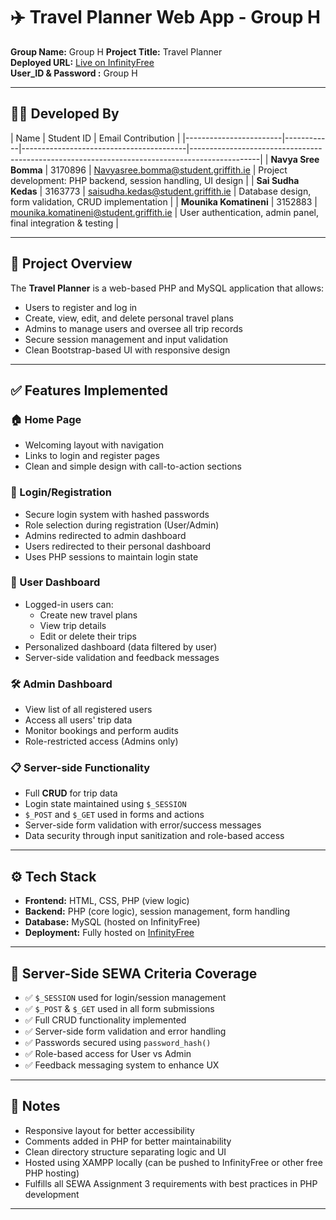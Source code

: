 # ✈️ Travel Planner Web App - Group H

**Group Name:** Group H
**Project Title:** Travel Planner  
**Deployed URL:** [Live on InfinityFree](http://travelplanner.infinityfreeapp.com/)  
**User_ID & Password :** Group H

---

## 👨‍💻 Developed By

| Name                   | Student ID | Email                                     Contribution         |
|------------------------|------------|-----------------------------------------|-----------------------------------------------------------------------------------------------|
| **Navya Sree Bomma**   | 3170896    | Navyasree.bomma@student.griffith.ie     | Project development: PHP backend, session handling, UI design                                 |
| **Sai Sudha Kedas**    | 3163773    | saisudha.kedas@student.griffith.ie      | Database design, form validation, CRUD implementation                                          |
| **Mounika Komatineni** | 3152883    | mounika.komatineni@student.griffith.ie  | User authentication, admin panel, final integration & testing                                 |

---


## 📝 Project Overview

The **Travel Planner** is a web-based PHP and MySQL application that allows:

- Users to register and log in  
- Create, view, edit, and delete personal travel plans   
- Admins to manage users and oversee all trip records  
- Secure session management and input validation  
- Clean Bootstrap-based UI with responsive design  

---

## ✅ Features Implemented

### 🏠 Home Page
- Welcoming layout with navigation
- Links to login and register pages
- Clean and simple design with call-to-action sections

### 🔐 Login/Registration
- Secure login system with hashed passwords
- Role selection during registration (User/Admin)
- Admins redirected to admin dashboard
- Users redirected to their personal dashboard
- Uses PHP sessions to maintain login state

### 🧳 User Dashboard
- Logged-in users can:
  - Create new travel plans
  - View trip details
  - Edit or delete their trips
- Personalized dashboard (data filtered by user)
- Server-side validation and feedback messages

### 🛠 Admin Dashboard
- View list of all registered users
- Access all users' trip data
- Monitor bookings and perform audits
- Role-restricted access (Admins only)

### 📋 Server-side Functionality
- Full **CRUD** for trip data
- Login state maintained using `$_SESSION`
- `$_POST` and `$_GET` used in forms and actions
- Server-side form validation with error/success messages
- Data security through input sanitization and role-based access

---

## ⚙️ Tech Stack

- **Frontend:** HTML, CSS, PHP (view logic)
- **Backend:** PHP (core logic), session management, form handling
- **Database:** MySQL (hosted on InfinityFree)  
- **Deployment:** Fully hosted on [InfinityFree](https://infinityfree.net)


---

## 🧠 Server-Side SEWA Criteria Coverage

- ✅ `$_SESSION` used for login/session management  
- ✅ `$_POST` & `$_GET` used in all form submissions  
- ✅ Full CRUD functionality implemented  
- ✅ Server-side form validation and error handling  
- ✅ Passwords secured using `password_hash()`  
- ✅ Role-based access for User vs Admin  
- ✅ Feedback messaging system to enhance UX  

---

## 📌 Notes

- Responsive layout for better accessibility
- Comments added in PHP for better maintainability
- Clean directory structure separating logic and UI
- Hosted using XAMPP locally (can be pushed to InfinityFree or other free PHP hosting)
- Fulfills all SEWA Assignment 3 requirements with best practices in PHP development

---